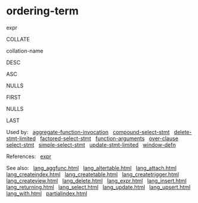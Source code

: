 # ordering\-term








expr



COLLATE



collation\-name








DESC



ASC









NULLS



FIRST



NULLS



LAST







  


Used by:   [aggregate\-function\-invocation](./aggregate-function-invocation.html)   [compound\-select\-stmt](./compound-select-stmt.html)   [delete\-stmt\-limited](./delete-stmt-limited.html)   [factored\-select\-stmt](./factored-select-stmt.html)   [function\-arguments](./function-arguments.html)   [over\-clause](./over-clause.html)   [select\-stmt](./select-stmt.html)   [simple\-select\-stmt](./simple-select-stmt.html)   [update\-stmt\-limited](./update-stmt-limited.html)   [window\-defn](./window-defn.html)  

References:   [expr](./expr.html)  

See also:   [lang\_aggfunc.html](../lang_aggfunc.html)   [lang\_altertable.html](../lang_altertable.html)   [lang\_attach.html](../lang_attach.html)   [lang\_createindex.html](../lang_createindex.html)   [lang\_createtable.html](../lang_createtable.html)   [lang\_createtrigger.html](../lang_createtrigger.html)   [lang\_createview.html](../lang_createview.html)   [lang\_delete.html](../lang_delete.html)   [lang\_expr.html](../lang_expr.html)   [lang\_insert.html](../lang_insert.html)   [lang\_returning.html](../lang_returning.html)   [lang\_select.html](../lang_select.html)   [lang\_update.html](../lang_update.html)   [lang\_upsert.html](../lang_upsert.html)   [lang\_with.html](../lang_with.html)   [partialindex.html](../partialindex.html)

